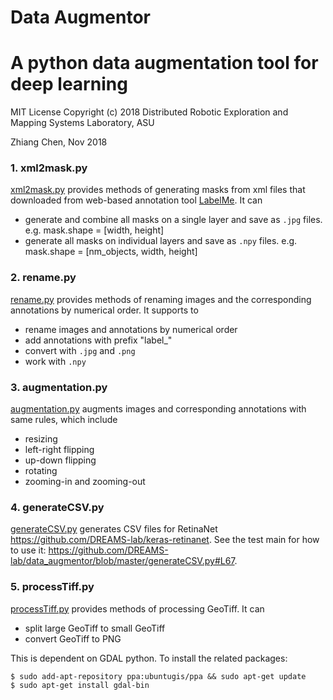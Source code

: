 # Data Augmentor
# A python data augmentation tool for deep learning

MIT License
Copyright (c) 2018 Distributed Robotic Exploration and Mapping Systems Laboratory, ASU

Zhiang Chen, Nov 2018

### 1. xml2mask.py
[xml2mask.py](https://github.com/DREAMS-lab/data_augmentor/blob/master/xml2mask.py) provides methods of generating masks from xml files that downloaded from web-based annotation tool [LabelMe](http://labelme.csail.mit.edu). It can
- generate and combine all masks on a single layer and save as `.jpg` files. e.g. mask.shape = [width, height]
- generate all masks on individual layers and save as `.npy` files. e.g. mask.shape = [nm_objects, width, height]

### 2. rename.py
[rename.py](https://github.com/DREAMS-lab/data_augmentor/blob/master/xml2mask.py) provides methods of renaming images and the corresponding annotations by numerical order. It supports to
- rename images and annotations by numerical order
- add annotations with prefix "label_" 
- convert with `.jpg` and `.png`
- work with `.npy`

### 3. augmentation.py
[augmentation.py](https://github.com/DREAMS-lab/data_augmentor/blob/master/augmentation.py) augments images and corresponding annotations with same rules, which include  
- resizing
- left-right flipping
- up-down flipping
- rotating
- zooming-in and zooming-out

### 4. generateCSV.py
[generateCSV.py](https://github.com/DREAMS-lab/data_augmentor/blob/master/generateCSV.py) generates CSV files for RetinaNet https://github.com/DREAMS-lab/keras-retinanet. See the test main for how to use it: https://github.com/DREAMS-lab/data_augmentor/blob/master/generateCSV.py#L67.

### 5. processTiff.py
[processTiff.py](https://github.com/DREAMS-lab/data_augmentor/blob/master/processTiff.py) provides methods of processing GeoTiff. It can
- split large GeoTiff to small GeoTiff
- convert GeoTiff to PNG  

This is dependent on GDAL python. To install the related packages:
```
$ sudo add-apt-repository ppa:ubuntugis/ppa && sudo apt-get update
$ sudo apt-get install gdal-bin
```